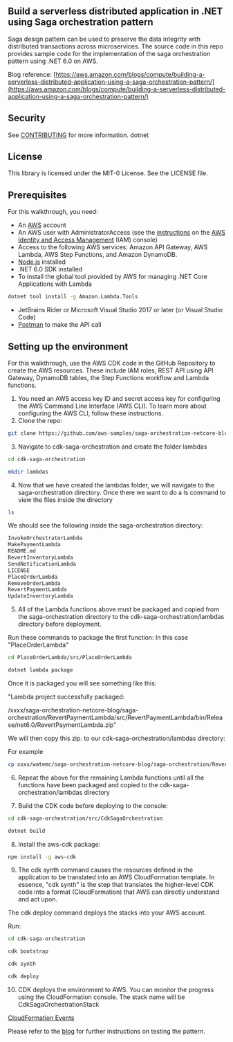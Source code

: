 ## Build a serverless distributed application in .NET using Saga orchestration pattern 

Saga design pattern can be used to preserve the data integrity with distributed transactions across microservices. The source code in this repo provides sample code for the implementation of the saga orchestration pattern using .NET 6.0 on AWS.  

Blog reference: [https://aws.amazon.com/blogs/compute/building-a-serverless-distributed-application-using-a-saga-orchestration-pattern/](https://aws.amazon.com/blogs/compute/building-a-serverless-distributed-application-using-a-saga-orchestration-pattern/)

## Security

See [CONTRIBUTING](CONTRIBUTING.md#security-issue-notifications) for more information.
dotnet
## License

This library is licensed under the MIT-0 License. See the LICENSE file.

## Prerequisites

For this walkthrough, you need:
- An [AWS](https://signin.aws.amazon.com/signin?redirect_uri=https%3A%2F%2Fportal.aws.amazon.com%2Fbilling%2Fsignup%2Fresume&client_id=signup) account
- An AWS user with AdministratorAccess (see the [instructions](https://console.aws.amazon.com/iam/home#/roles%24new?step=review&commonUseCase=EC2%2BEC2&selectedUseCase=EC2&policies=arn:aws:iam::aws:policy%2FAdministratorAccess) on the [AWS Identity and Access Management](http://aws.amazon.com/iam) (IAM) console)
- Access to the following AWS services: Amazon API Gateway, AWS Lambda, AWS Step Functions, and Amazon DynamoDB.
- [Node.js](https://nodejs.org/en/download/) installed
- .NET 6.0 SDK installed
- To install the global tool provided by AWS for managing .NET Core Applications with Lambda
```bash
dotnet tool install -g Amazon.Lambda.Tools
```
- JetBrains Rider or Microsoft Visual Studio 2017 or later (or Visual Studio Code)
- [Postman](https://www.postman.com/downloads/) to make the API call

## Setting up the environment

For this walkthrough, use the AWS CDK code in the GitHub Repository to create the AWS resources. These include IAM roles, REST API using API Gateway, DynamoDB tables, the Step Functions workflow and Lambda functions.

1. You need an AWS access key ID and secret access key for configuring the AWS Command Line Interface (AWS CLI). To learn more about configuring the AWS CLI, follow these instructions.
2. Clone the repo:

```bash
git clone https://github.com/aws-samples/saga-orchestration-netcore-blog
```

3.  Navigate to cdk-saga-orchestration and create the folder lambdas

``` bash
cd cdk-saga-orchestration
```

``` bash
mkdir lambdas
```

4.  Now that we have created the lambdas folder, we will navigate to the saga-orchestration directory.  Once there we want to do a ls command to view the files inside the directory

```bash
ls
```

 We should see the following inside the saga-orchestration directory:

```bash
InvokeOrchestratorLambda
MakePaymentLambda		
README.md
RevertInventoryLambda		
SendNotificationLambda
LICENSE				
PlaceOrderLambda
RemoveOrderLambda		
RevertPaymentLambda
UpdateInventoryLambda
```

5.  All of the Lambda functions above must be packaged and copied from the saga-orchestration directory to the cdk-saga-orchestration/lambdas directory before deployment.

Run these commands to package the first function: In this case "PlaceOrderLambda"

```bash
cd PlaceOrderLambda/src/PlaceOrderLambda
```
```bash
dotnet lambda package
```

Once it is packaged you will see something like this: 

"Lambda project successfully packaged: 

/xxxx/saga-orchestration-netcore-blog/saga-orchestration/RevertPaymentLambda/src/RevertPaymentLambda/bin/Release/net6.0/RevertPaymentLambda.zip"

We will then copy this zip. to our cdk-saga-orchestration/lambdas directory:

For example

```bash
cp xxxx/watemc/saga-orchestration-netcore-blog/saga-orchestration/RevertPaymentLambda/src/RevertPaymentLambda/bin/Release/net6.0/RevertPaymentLambda.zip xxxx/saga-orchestration-netcore-blog/cdk-saga-orchestration/lambdas
```

6. Repeat the above for the remaining Lambda functions until all the functions have been packaged and copied to the cdk-saga-orchestration/lambdas directory

7. Build the CDK code before deploying to the console:
```bash
cd cdk-saga-orchestration/src/CdkSagaOrchestration
```

```bash
dotnet build
```

8. Install the aws-cdk package:
```bash
npm install -g aws-cdk 
```

9. The cdk synth command causes the resources defined in the application to be translated into an AWS CloudFormation template.  In essence, "cdk synth" is the step that translates the higher-level CDK code into a format (CloudFormation) that AWS can directly understand and act upon.

The cdk deploy command deploys the stacks into your AWS account.

Run:
```bash
cd cdk-saga-orchestration
```
```bash
cdk bootstrap
```
```bash
cdk synth
```
```bash
cdk deploy
```
10. CDK deploys the environment to AWS. You can monitor the progress using the CloudFormation console. The stack name will be CdkSagaOrchestrationStack

[CloudFormation Events](/Users/watemc/desktop/github/CloudFormationEventsraw=true)

Please refer to the [blog](https://aws.amazon.com/blogs/compute/building-a-serverless-distributed-application-using-a-saga-orchestration-pattern/) for further instructions on testing the pattern.
